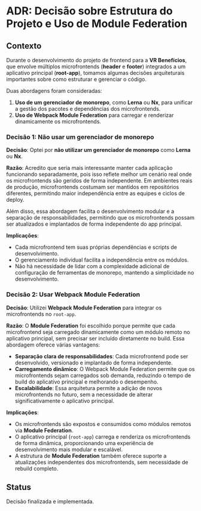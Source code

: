 # ADR: Decisão sobre Estrutura do Projeto e Uso de Module Federation

## Contexto

Durante o desenvolvimento do projeto de frontend para a **VR Benefícios**, que envolve múltiplos microfrontends (**header** e **footer**) integrados a um aplicativo principal (**root-app**), tomamos algumas decisões arquiteturais importantes sobre como estruturar e gerenciar o código.

Duas abordagens foram consideradas:
1. **Uso de um gerenciador de monorepo**, como **Lerna** ou **Nx**, para unificar a gestão dos pacotes e dependências dos microfrontends.
2. **Uso de Webpack Module Federation** para carregar e renderizar dinamicamente os microfrontends.

### Decisão 1: Não usar um gerenciador de monorepo

**Decisão**: Optei por **não utilizar um gerenciador de monorepo** como **Lerna** ou **Nx**.

**Razão**: Acredito que seria mais interessante manter cada aplicação funcionando separadamente, pois isso reflete melhor um cenário real onde os microfrontends são geridos de forma independente. Em ambientes reais de produção, microfrontends costumam ser mantidos em repositórios diferentes, permitindo maior independência entre as equipes e ciclos de deploy. 

Além disso, essa abordagem facilita o desenvolvimento modular e a separação de responsabilidades, permitindo que os microfrontends possam ser atualizados e implantados de forma independente do app principal.

**Implicações**:
- Cada microfrontend tem suas próprias dependências e scripts de desenvolvimento.
- O gerenciamento individual facilita a independência entre os módulos.
- Não há necessidade de lidar com a complexidade adicional de configuração de ferramentas de monorepo, mantendo a simplicidade no desenvolvimento.

### Decisão 2: Usar Webpack Module Federation

**Decisão**: Utilizei **Webpack Module Federation** para integrar os microfrontends no `root-app`.

**Razão**: O **Module Federation** foi escolhido porque permite que cada microfrontend seja carregado dinamicamente como um módulo remoto no aplicativo principal, sem precisar ser incluído diretamente no build. Essa abordagem oferece várias vantagens:
- **Separação clara de responsabilidades**: Cada microfrontend pode ser desenvolvido, versionado e implantado de forma independente.
- **Carregamento dinâmico**: O Webpack Module Federation permite que os microfrontends sejam carregados sob demanda, reduzindo o tempo de build do aplicativo principal e melhorando o desempenho.
- **Escalabilidade**: Essa arquitetura permite a adição de novos microfrontends no futuro, sem a necessidade de alterar significativamente o aplicativo principal.

**Implicações**:
- Os microfrontends são expostos e consumidos como módulos remotos via **Module Federation**.
- O aplicativo principal (`root-app`) carrega e renderiza os microfrontends de forma dinâmica, proporcionando uma experiência de desenvolvimento mais modular e escalável.
- A estrutura de **Module Federation** também oferece suporte a atualizações independentes dos microfrontends, sem necessidade de rebuild completo.

## Status

Decisão finalizada e implementada.
